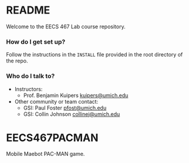 # README #

Welcome to the EECS 467 Lab course repository.

### How do I get set up? ###

Follow the instructions in the `INSTALL` file provided in the root directory of the repo.

### Who do I talk to? ###

* Instructors:
    + Prof. Benjamin Kuipers <kuipers@umich.edu>
* Other community or team contact:
    + GSI: Paul Foster <pfost@umich.edu>
    + GSI: Collin Johnson <collinej@umich.edu>

# EECS467PACMAN
Mobile Maebot PAC-MAN game.

